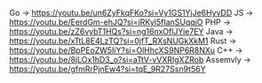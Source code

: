 Go		-> https://youtu.be/un6ZyFkqFKo?si=Vy1GS1YjJe6HyvDD
JS		-> https://youtu.be/EerdGm-ehJQ?si=jRKyl5fIanSUqqjO
PHP		-> https://youtu.be/zZ6vybT1HQs?si=ng16nxOflJYie7EY
Java		-> https://youtu.be/xTtL8E4LzTQ?si=0jfT_RXsNUGkXkM1
Rust		-> https://youtu.be/BpPEoZW5IiY?si=OlHhcXS9NP6R8NXu
C++		-> https://youtu.be/8jLOx1hD3_o?si=aTtV-vVXRIgXZRob
Assemvly	-> https://youtu.be/gfmRrPjnEw4?si=tqE_9R27Ssn9t56Y

